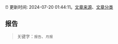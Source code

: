:alarm_clock: 更新时间: 2024-07-20 01:44:11。[文章来源](/README.md)、[文章分类](/TAGS.md)

## 报告


> 关键字：`报告`、`月报`



